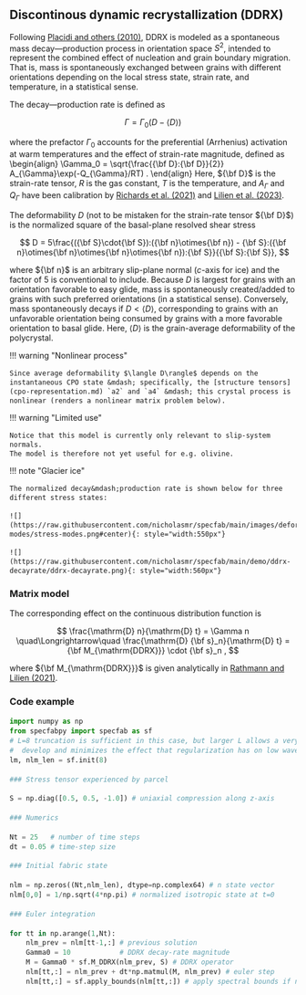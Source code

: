 ## Discontinous dynamic recrystallization (DDRX) 

Following [Placidi and others (2010)](https://doi.org/10.1007/s00161-009-0126-0), DDRX is modeled as a spontaneous mass decay&mdash;production process in orientation space $S^2$, intended to represent the combined effect of nucleation and grain boundary migration. 
That is, mass is spontaneously exchanged between grains with different orientations depending on the local stress state, strain rate, and temperature, in a statistical sense. 

The decay&mdash;production rate is defined as

$$
\Gamma = \Gamma_0\left(D- {\langle} D {\rangle}\right) 
$$

where the  prefactor $\Gamma_0$ accounts for the preferential (Arrhenius) activation at warm temperatures and the effect of strain-rate magnitude, defined as
\begin{align}
\Gamma_0 = \sqrt{\frac{{\bf D}:{\bf D}}{2}} A_{\Gamma}\exp(-Q_{\Gamma}/RT)
.
\end{align}
Here, ${\bf D}$ is the strain-rate tensor, $R$ is the gas constant, $T$ is the temperature, and $A_{\Gamma}$ and $Q_{\Gamma}$ have been calibration by [Richards et al. (2021)](https://doi.org/10.1016/j.epsl.2020.116718) and [Lilien et al. (2023)](https://doi.org/10.1017/jog.2023.78). 

The deformability $D$ (not to be mistaken for the strain-rate tensor ${\bf D}$) is the normalized square of the basal-plane resolved shear stress

$$
D = 5\frac{({\bf S}\cdot{\bf S}):({\bf n}\otimes{\bf n}) - {\bf S}:({\bf n}\otimes{\bf n}\otimes{\bf n}\otimes{\bf n}):{\bf S}}{{\bf S}:{\bf S}},
$$

where ${\bf n}$ is an arbitrary slip-plane normal ($c$-axis for ice) and the factor of 5 is conventional to include.
Because $D$ is largest for grains with an orientation favorable to easy glide, mass is spontaneously created/added to grains with such preferred orientations (in a statistical sense).
Conversely, mass spontaneously decays if $D<{\langle} D {\rangle}$, corresponding to grains with an unfavorable orientation being consumed by grains with a more favorable orientation to basal glide. 
Here, ${\langle} D {\rangle}$ is the grain-average deformability of the polycrystal. 

!!! warning "Nonlinear process"

    Since average deformability $\langle D\rangle$ depends on the instantaneous CPO state &mdash; specifically, the [structure tensors](cpo-representation.md) `a2` and `a4` &mdash; this crystal process is nonlinear (renders a nonlinear matrix problem below).

!!! warning "Limited use"

    Notice that this model is currently only relevant to slip-system normals. 
    The model is therefore not yet useful for e.g. olivine. 

!!! note "Glacier ice"

    The normalized decay&mdash;production rate is shown below for three different stress states:

    ![](https://raw.githubusercontent.com/nicholasmr/specfab/main/images/deformation-modes/stress-modes.png#center){: style="width:550px"}

    ![](https://raw.githubusercontent.com/nicholasmr/specfab/main/demo/ddrx-decayrate/ddrx-decayrate.png){: style="width:560px"}


### Matrix model 

The corresponding effect on the continuous distribution function is 

$$ 
\frac{\mathrm{D} n}{\mathrm{D} t} = \Gamma n 
\quad\Longrightarrow\quad
\frac{\mathrm{D} {\bf s}_n}{\mathrm{D} t} = {\bf M_{\mathrm{DDRX}}} \cdot {\bf s}_n ,
$$

where ${\bf M_{\mathrm{DDRX}}}$ is given analytically in [Rathmann and Lilien (2021)](https://doi.org/10.1017/jog.2021.88).

### Code example

```python
import numpy as np
from specfabpy import specfab as sf
# L=8 truncation is sufficient in this case, but larger L allows a very strong fabric to  
#  develop and minimizes the effect that regularization has on low wavenumber modes (l=2,4)
lm, nlm_len = sf.init(8) 

### Stress tensor experienced by parcel

S = np.diag([0.5, 0.5, -1.0]) # uniaxial compression along z-axis

### Numerics 

Nt = 25   # number of time steps
dt = 0.05 # time-step size

### Initial fabric state

nlm = np.zeros((Nt,nlm_len), dtype=np.complex64) # n state vector
nlm[0,0] = 1/np.sqrt(4*np.pi) # normalized isotropic state at t=0

### Euler integration

for tt in np.arange(1,Nt):
    nlm_prev = nlm[tt-1,:] # previous solution
    Gamma0 = 10            # DDRX decay-rate magnitude
    M = Gamma0 * sf.M_DDRX(nlm_prev, S) # DDRX operator
    nlm[tt,:] = nlm_prev + dt*np.matmul(M, nlm_prev) # euler step
    nlm[tt,:] = sf.apply_bounds(nlm[tt,:]) # apply spectral bounds if needed    
```

